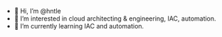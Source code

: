- 👋 Hi, I’m @hntle
- 👀 I’m interested in cloud architecting & engineering, IAC, automation.
- 🌱 I’m currently learning IAC and automation.
